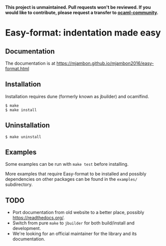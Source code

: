 **This project is unmaintained. Pull requests won't be reviewed.
  If you would like to contribute, please request a transfer to
  [ocaml-community](https://github.com/ocaml-community/meta).**

Easy-format: indentation made easy
==================================


Documentation
-------------

The documentation is at https://mjambon.github.io/mjambon2016/easy-format.html


Installation
------------

Installation requires dune (formerly known as jbuilder) and ocamlfind.

```
$ make
$ make install
```

Uninstallation
--------------

```
$ make uninstall
```

Examples
--------

Some examples can be run with `make test` before installing.

More examples that require Easy-format to be installed and possibly
dependencies on other packages can be found in the `examples/` subdirectory.

TODO
----

* Port documentation from old website to a better place, possibly https://readthedocs.org/.
* Switch from pure `make` to `jbuilder` for both build/install and development.
* We're looking for an official maintainer for the library and its documentation.
